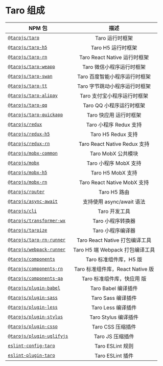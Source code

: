 # Taro 组成

| NPM 包                                                       |               描述               |
| ------------------------------------------------------------ | :------------------------------: |
| [`@tarojs/taro`](https://www.npmjs.com/package/@tarojs/taro) |         Taro 运行时框架          |
| [`@tarojs/taro-h5`](https://www.npmjs.com/package/@tarojs/taro-h5) |        Taro H5 运行时框架        |
| [`@tarojs/taro-rn`](https://www.npmjs.com/package/@tarojs/taro-rn) |   Taro React Native 运行时框架   |
| [`@tarojs/taro-weapp`](https://www.npmjs.com/package/@tarojs/taro-weapp) |    Taro 微信小程序运行时框架     |
| [`@tarojs/taro-swan`](https://www.npmjs.com/package/@tarojs/taro-swan) |  Taro 百度智能小程序运行时框架   |
| [`@tarojs/taro-tt`](https://www.npmjs.com/package/@tarojs/taro-tt) |  Taro 字节跳动小程序运行时框架   |
| [`@tarojs/taro-alipay`](https://www.npmjs.com/package/@tarojs/taro-alipay) |   Taro 支付宝小程序运行时框架    |
| [`@tarojs/taro-qq`](https://www.npmjs.com/package/@tarojs/taro-qq) |     Taro QQ 小程序运行时框架     |
| [`@tarojs/taro-quickapp`](https://www.npmjs.com/package/@tarojs/taro-quiciapp) |      Taro 快应用 运行时框架      |
| [`@tarojs/redux`](https://www.npmjs.com/package/@tarojs/redux) |      Taro 小程序 Redux 支持      |
| [`@tarojs/redux-h5`](https://www.npmjs.com/package/@tarojs/redux-h5) |        Taro H5 Redux 支持        |
| [`@tarojs/redux-rn`](https://www.npmjs.com/package/@tarojs/redux-rn) |   Taro React Native Redux 支持   |
| [`@tarojs/mobx-common`](https://www.npmjs.com/package/@tarojs/mobx-common) |        Taro MobX 公共模块        |
| [`@tarojs/mobx`](https://www.npmjs.com/package/@tarojs/mobx) |      Taro 小程序 MobX 支持       |
| [`@tarojs/mobx-h5`](https://www.npmjs.com/package/@tarojs/mobx-h5) |        Taro H5 MobX 支持         |
| [`@tarojs/mobx-rn`](https://www.npmjs.com/package/@tarojs/mobx-rn) |   Taro React Native MobX 支持    |
| [`@tarojs/router`](https://www.npmjs.com/package/@tarojs/router) |           Taro H5 路由           |
| [`@tarojs/async-await`](https://www.npmjs.com/package/@tarojs/async-await) |    支持使用 async/await 语法     |
| [`@tarojs/cli`](https://www.npmjs.com/package/@tarojs/cli)   |          Taro 开发工具           |
| [`@tarojs/transformer-wx`](https://www.npmjs.com/package/@tarojs/transformer-wx) |        Taro 小程序转换器         |
| [`@tarojs/taroize`](https://www.npmjs.com/package/@tarojs/taroize) |        Taro 小程序编译器         |
| [`@tarojs/taro-rn-runner`](https://www.npmjs.com/package/@tarojs/rn-runner) |  Taro React Native 打包编译工具  |
| [`@tarojs/webpack-runner`](https://www.npmjs.com/package/@tarojs/webpack-runner) | Taro H5 端 Webpack 打包编译工具  |
| [`@tarojs/components`](https://www.npmjs.com/package/@tarojs/components) |      Taro 标准组件库，H5 版      |
| [`@tarojs/components-rn`](https://www.npmjs.com/package/@tarojs/components-rn) | Taro 标准组件库，React Native 版 |
| [`@tarojs/components-qa`](https://www.npmjs.com/package/@tarojs/components-qa) |    Taro 标准组件库，快应用 版    |
| [`@tarojs/plugin-babel`](https://www.npmjs.com/package/@tarojs/plugin-babel) |       Taro Babel 编译插件        |
| [`@tarojs/plugin-sass`](https://www.npmjs.com/package/@tarojs/plugin-sass) |        Taro Sass 编译插件        |
| [`@tarojs/plugin-less`](https://www.npmjs.com/package/@tarojs/plugin-less) |        Taro Less 编译插件        |
| [`@tarojs/plugin-stylus`](https://www.npmjs.com/package/@tarojs/plugin-stylus) |       Taro Stylus 编译插件       |
| [`@tarojs/plugin-csso`](https://www.npmjs.com/package/@tarojs/plugin-csso) |        Taro CSS 压缩插件         |
| [`@tarojs/plugin-uglifyjs`](https://www.npmjs.com/package/@tarojs/plugin-uglifyjs) |         Taro JS 压缩插件         |
| [`eslint-config-taro`](https://www.npmjs.com/package/eslint-config-taro) |         Taro ESLint 规则         |
| [`eslint-plugin-taro`](https://www.npmjs.com/package/eslint-plugin-taro) |         Taro ESLint 插件         |